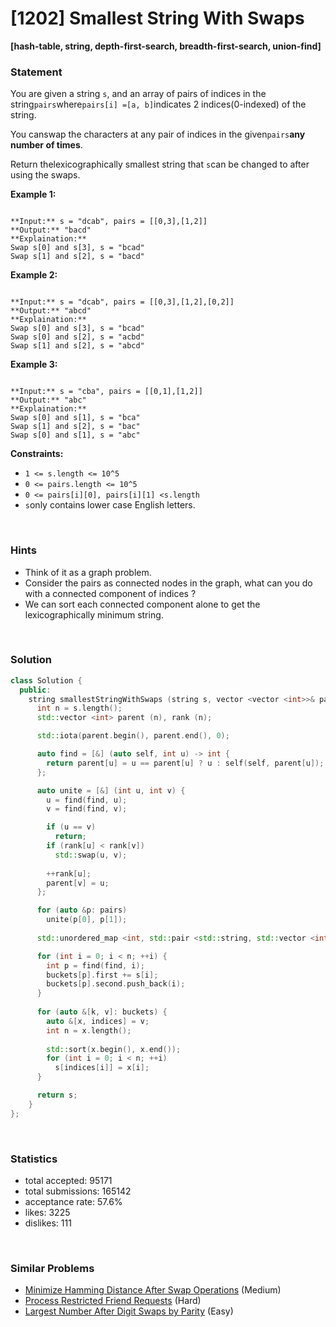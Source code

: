 # [1202] Smallest String With Swaps

**[hash-table, string, depth-first-search, breadth-first-search, union-find]**

### Statement

You are given a string `s`, and an array of pairs of indices in the string`pairs`where`pairs[i] =[a, b]`indicates 2 indices(0-indexed) of the string.

You canswap the characters at any pair of indices in the given`pairs`**any number of times**.

Return thelexicographically smallest string that `s`can be changed to after using the swaps.


**Example 1:**

```

**Input:** s = "dcab", pairs = [[0,3],[1,2]]
**Output:** "bacd"
**Explaination:** 
Swap s[0] and s[3], s = "bcad"
Swap s[1] and s[2], s = "bacd"

```

**Example 2:**

```

**Input:** s = "dcab", pairs = [[0,3],[1,2],[0,2]]
**Output:** "abcd"
**Explaination:** 
Swap s[0] and s[3], s = "bcad"
Swap s[0] and s[2], s = "acbd"
Swap s[1] and s[2], s = "abcd"
```

**Example 3:**

```

**Input:** s = "cba", pairs = [[0,1],[1,2]]
**Output:** "abc"
**Explaination:** 
Swap s[0] and s[1], s = "bca"
Swap s[1] and s[2], s = "bac"
Swap s[0] and s[1], s = "abc"

```

**Constraints:**
* `1 <= s.length <= 10^5`
* `0 <= pairs.length <= 10^5`
* `0 <= pairs[i][0], pairs[i][1] <s.length`
* `s`only contains lower case English letters.


<br>

### Hints

- Think of it as a graph problem.
- Consider the pairs as connected nodes in the graph, what can you do with a connected component of indices ?
- We can sort each connected component alone to get the lexicographically minimum string.

<br>

### Solution

```cpp
class Solution {
  public:
    string smallestStringWithSwaps (string s, vector <vector <int>>& pairs) {
      int n = s.length();
      std::vector <int> parent (n), rank (n);

      std::iota(parent.begin(), parent.end(), 0);

      auto find = [&] (auto self, int u) -> int {
        return parent[u] = u == parent[u] ? u : self(self, parent[u]);
      };

      auto unite = [&] (int u, int v) {
        u = find(find, u);
        v = find(find, v);

        if (u == v)
          return;
        if (rank[u] < rank[v])
          std::swap(u, v);
        
        ++rank[u];
        parent[v] = u;
      };

      for (auto &p: pairs)
        unite(p[0], p[1]);
      
      std::unordered_map <int, std::pair <std::string, std::vector <int>>> buckets;

      for (int i = 0; i < n; ++i) {
        int p = find(find, i);
        buckets[p].first += s[i];
        buckets[p].second.push_back(i);
      }
      
      for (auto &[k, v]: buckets) {
        auto &[x, indices] = v;
        int n = x.length();
        
        std::sort(x.begin(), x.end());
        for (int i = 0; i < n; ++i)
          s[indices[i]] = x[i];
      }

      return s;
    }
};
```

<br>

### Statistics

- total accepted: 95171
- total submissions: 165142
- acceptance rate: 57.6%
- likes: 3225
- dislikes: 111

<br>

### Similar Problems

- [Minimize Hamming Distance After Swap Operations](https://leetcode.com/problems/minimize-hamming-distance-after-swap-operations) (Medium)
- [Process Restricted Friend Requests](https://leetcode.com/problems/process-restricted-friend-requests) (Hard)
- [Largest Number After Digit Swaps by Parity](https://leetcode.com/problems/largest-number-after-digit-swaps-by-parity) (Easy)
